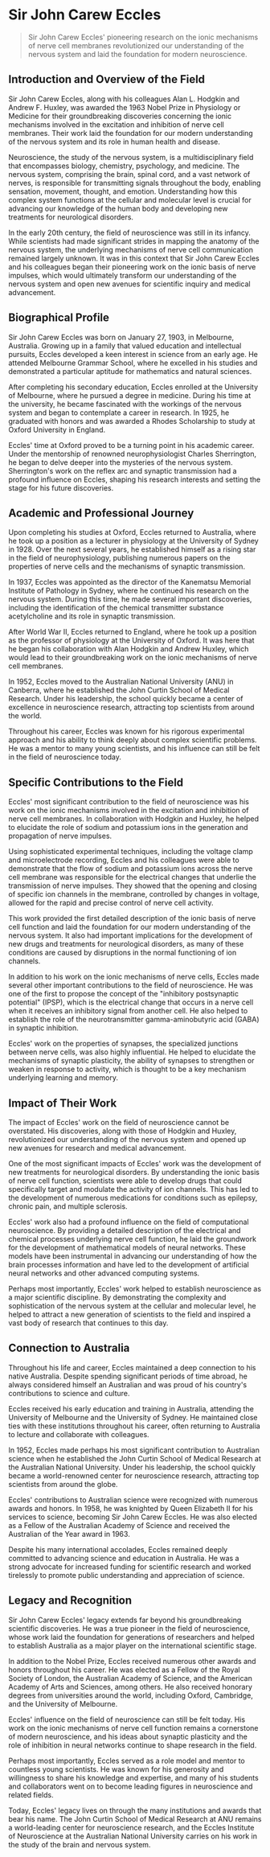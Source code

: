 # Sir John Carew Eccles

> Sir John Carew Eccles' pioneering research on the ionic mechanisms of nerve cell membranes revolutionized our understanding of the nervous system and laid the foundation for modern neuroscience.

## Introduction and Overview of the Field

Sir John Carew Eccles, along with his colleagues Alan L. Hodgkin and Andrew F. Huxley, was awarded the 1963 Nobel Prize in Physiology or Medicine for their groundbreaking discoveries concerning the ionic mechanisms involved in the excitation and inhibition of nerve cell membranes. Their work laid the foundation for our modern understanding of the nervous system and its role in human health and disease.

Neuroscience, the study of the nervous system, is a multidisciplinary field that encompasses biology, chemistry, psychology, and medicine. The nervous system, comprising the brain, spinal cord, and a vast network of nerves, is responsible for transmitting signals throughout the body, enabling sensation, movement, thought, and emotion. Understanding how this complex system functions at the cellular and molecular level is crucial for advancing our knowledge of the human body and developing new treatments for neurological disorders.

In the early 20th century, the field of neuroscience was still in its infancy. While scientists had made significant strides in mapping the anatomy of the nervous system, the underlying mechanisms of nerve cell communication remained largely unknown. It was in this context that Sir John Carew Eccles and his colleagues began their pioneering work on the ionic basis of nerve impulses, which would ultimately transform our understanding of the nervous system and open new avenues for scientific inquiry and medical advancement.

## Biographical Profile

Sir John Carew Eccles was born on January 27, 1903, in Melbourne, Australia. Growing up in a family that valued education and intellectual pursuits, Eccles developed a keen interest in science from an early age. He attended Melbourne Grammar School, where he excelled in his studies and demonstrated a particular aptitude for mathematics and natural sciences.

After completing his secondary education, Eccles enrolled at the University of Melbourne, where he pursued a degree in medicine. During his time at the university, he became fascinated with the workings of the nervous system and began to contemplate a career in research. In 1925, he graduated with honors and was awarded a Rhodes Scholarship to study at Oxford University in England.

Eccles' time at Oxford proved to be a turning point in his academic career. Under the mentorship of renowned neurophysiologist Charles Sherrington, he began to delve deeper into the mysteries of the nervous system. Sherrington's work on the reflex arc and synaptic transmission had a profound influence on Eccles, shaping his research interests and setting the stage for his future discoveries.

## Academic and Professional Journey

Upon completing his studies at Oxford, Eccles returned to Australia, where he took up a position as a lecturer in physiology at the University of Sydney in 1928. Over the next several years, he established himself as a rising star in the field of neurophysiology, publishing numerous papers on the properties of nerve cells and the mechanisms of synaptic transmission.

In 1937, Eccles was appointed as the director of the Kanematsu Memorial Institute of Pathology in Sydney, where he continued his research on the nervous system. During this time, he made several important discoveries, including the identification of the chemical transmitter substance acetylcholine and its role in synaptic transmission.

After World War II, Eccles returned to England, where he took up a position as the professor of physiology at the University of Oxford. It was here that he began his collaboration with Alan Hodgkin and Andrew Huxley, which would lead to their groundbreaking work on the ionic mechanisms of nerve cell membranes.

In 1952, Eccles moved to the Australian National University (ANU) in Canberra, where he established the John Curtin School of Medical Research. Under his leadership, the school quickly became a center of excellence in neuroscience research, attracting top scientists from around the world.

Throughout his career, Eccles was known for his rigorous experimental approach and his ability to think deeply about complex scientific problems. He was a mentor to many young scientists, and his influence can still be felt in the field of neuroscience today.

## Specific Contributions to the Field

Eccles' most significant contribution to the field of neuroscience was his work on the ionic mechanisms involved in the excitation and inhibition of nerve cell membranes. In collaboration with Hodgkin and Huxley, he helped to elucidate the role of sodium and potassium ions in the generation and propagation of nerve impulses.

Using sophisticated experimental techniques, including the voltage clamp and microelectrode recording, Eccles and his colleagues were able to demonstrate that the flow of sodium and potassium ions across the nerve cell membrane was responsible for the electrical changes that underlie the transmission of nerve impulses. They showed that the opening and closing of specific ion channels in the membrane, controlled by changes in voltage, allowed for the rapid and precise control of nerve cell activity.

This work provided the first detailed description of the ionic basis of nerve cell function and laid the foundation for our modern understanding of the nervous system. It also had important implications for the development of new drugs and treatments for neurological disorders, as many of these conditions are caused by disruptions in the normal functioning of ion channels.

In addition to his work on the ionic mechanisms of nerve cells, Eccles made several other important contributions to the field of neuroscience. He was one of the first to propose the concept of the "inhibitory postsynaptic potential" (IPSP), which is the electrical change that occurs in a nerve cell when it receives an inhibitory signal from another cell. He also helped to establish the role of the neurotransmitter gamma-aminobutyric acid (GABA) in synaptic inhibition.

Eccles' work on the properties of synapses, the specialized junctions between nerve cells, was also highly influential. He helped to elucidate the mechanisms of synaptic plasticity, the ability of synapses to strengthen or weaken in response to activity, which is thought to be a key mechanism underlying learning and memory.

## Impact of Their Work

The impact of Eccles' work on the field of neuroscience cannot be overstated. His discoveries, along with those of Hodgkin and Huxley, revolutionized our understanding of the nervous system and opened up new avenues for research and medical advancement.

One of the most significant impacts of Eccles' work was the development of new treatments for neurological disorders. By understanding the ionic basis of nerve cell function, scientists were able to develop drugs that could specifically target and modulate the activity of ion channels. This has led to the development of numerous medications for conditions such as epilepsy, chronic pain, and multiple sclerosis.

Eccles' work also had a profound influence on the field of computational neuroscience. By providing a detailed description of the electrical and chemical processes underlying nerve cell function, he laid the groundwork for the development of mathematical models of neural networks. These models have been instrumental in advancing our understanding of how the brain processes information and have led to the development of artificial neural networks and other advanced computing systems.

Perhaps most importantly, Eccles' work helped to establish neuroscience as a major scientific discipline. By demonstrating the complexity and sophistication of the nervous system at the cellular and molecular level, he helped to attract a new generation of scientists to the field and inspired a vast body of research that continues to this day.

## Connection to Australia

Throughout his life and career, Eccles maintained a deep connection to his native Australia. Despite spending significant periods of time abroad, he always considered himself an Australian and was proud of his country's contributions to science and culture.

Eccles received his early education and training in Australia, attending the University of Melbourne and the University of Sydney. He maintained close ties with these institutions throughout his career, often returning to Australia to lecture and collaborate with colleagues.

In 1952, Eccles made perhaps his most significant contribution to Australian science when he established the John Curtin School of Medical Research at the Australian National University. Under his leadership, the school quickly became a world-renowned center for neuroscience research, attracting top scientists from around the globe.

Eccles' contributions to Australian science were recognized with numerous awards and honors. In 1958, he was knighted by Queen Elizabeth II for his services to science, becoming Sir John Carew Eccles. He was also elected as a Fellow of the Australian Academy of Science and received the Australian of the Year award in 1963.

Despite his many international accolades, Eccles remained deeply committed to advancing science and education in Australia. He was a strong advocate for increased funding for scientific research and worked tirelessly to promote public understanding and appreciation of science.

## Legacy and Recognition

Sir John Carew Eccles' legacy extends far beyond his groundbreaking scientific discoveries. He was a true pioneer in the field of neuroscience, whose work laid the foundation for generations of researchers and helped to establish Australia as a major player on the international scientific stage.

In addition to the Nobel Prize, Eccles received numerous other awards and honors throughout his career. He was elected as a Fellow of the Royal Society of London, the Australian Academy of Science, and the American Academy of Arts and Sciences, among others. He also received honorary degrees from universities around the world, including Oxford, Cambridge, and the University of Melbourne.

Eccles' influence on the field of neuroscience can still be felt today. His work on the ionic mechanisms of nerve cell function remains a cornerstone of modern neuroscience, and his ideas about synaptic plasticity and the role of inhibition in neural networks continue to shape research in the field.

Perhaps most importantly, Eccles served as a role model and mentor to countless young scientists. He was known for his generosity and willingness to share his knowledge and expertise, and many of his students and collaborators went on to become leading figures in neuroscience and related fields.

Today, Eccles' legacy lives on through the many institutions and awards that bear his name. The John Curtin School of Medical Research at ANU remains a world-leading center for neuroscience research, and the Eccles Institute of Neuroscience at the Australian National University carries on his work in the study of the brain and nervous system.

